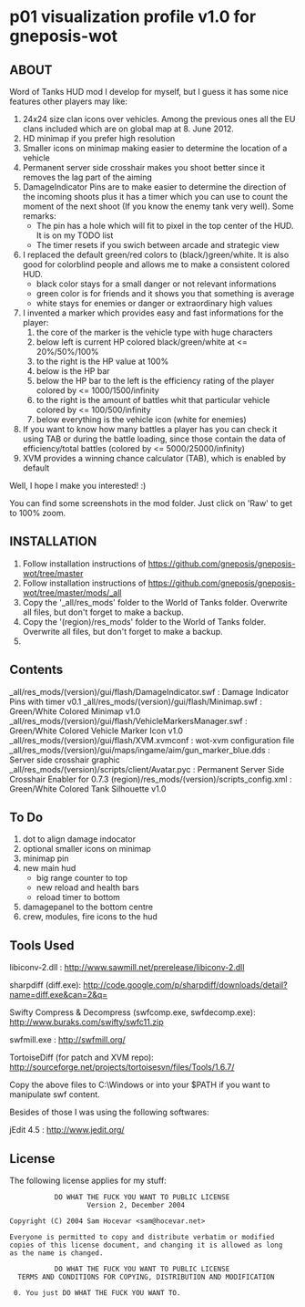 p01 visualization profile v1.0 for gneposis-wot
===============================================

ABOUT
-----

Word of Tanks HUD mod I develop for myself, but I guess it has some nice features other players may like:

1. 24x24 size clan icons over vehicles. Among the previous ones all the EU clans included which are on global map at 8. June 2012.
2. HD minimap if you prefer high resolution
3. Smaller icons on minimap making easier to determine the location of a vehicle
4. Permanent server side crosshair makes you shoot better since it removes the lag part of the aiming
5. DamageIndicator Pins are to make easier to determine the direction of the incoming shoots plus it has a timer which you can use to count the moment of the next shoot (If you know the enemy tank very well). Some remarks:
   * The pin has a hole which will fit to pixel in the top center of the HUD. It is on my TODO list
   * The timer resets if you swich between arcade and strategic view
6. I replaced the default green/red colors to (black/)green/white. It is also good for colorblind people and allows me to make a consistent colored HUD.
   * black color stays for a small danger or not relevant informations
   * green color is for friends and it shows you that something is average
   * white stays for enemies or danger or extraordinary high values
7. I invented a marker which provides easy and fast informations for the player:
   1. the core of the marker is the vehicle type with huge characters
   2. below left is current HP colored black/green/white at <= 20%/50%/100%
   3. to the right is the HP value at 100%
   4. below is the HP bar
   5. below the HP bar to the left is the efficiency rating of the player colored by <= 1000/1500/infinity
   6. to the right is the amount of battles whit that particular vehicle colored by <= 100/500/infinity
   7. below everything is the vehicle icon (white for enemies)
8. If you want to know how many battles a player has you can check it using TAB or during the battle loading, since those contain the data of efficiency/total battles (colored by <= 5000/25000/infinity)
9. XVM provides a winning chance calculator (TAB), which is enabled by default

Well, I hope I make you interested! :)

You can find some screenshots in the mod folder. Just click on 'Raw' to get to 100% zoom.

INSTALLATION
------------
1. Follow installation instructions of <https://github.com/gneposis/gneposis-wot/tree/master>
2. Follow installation instructions of <https://github.com/gneposis/gneposis-wot/tree/master/mods/_all>
3. Copy the '_all/res_mods' folder to the World of Tanks folder. Overwrite all files, but don't forget to make a backup.
4. Copy the '(region)/res_mods' folder to the World of Tanks folder. Overwrite all files, but don't forget to make a backup.
5. 

Contents
--------
_all/res_mods/(version)/gui/flash/DamageIndicator.swf : Damage Indicator Pins with timer v0.1
_all/res_mods/(version)/gui/flash/Minimap.swf : Green/White Colored Minimap v1.0
_all/res_mods/(version)/gui/flash/VehicleMarkersManager.swf : Green/White Colored Vehicle Marker Icon v1.0
_all/res_mods/(version)/gui/flash/XVM.xvmconf : wot-xvm configuration file
_all/res_mods/(version)/gui/maps/ingame/aim/gun_marker_blue.dds : Server side crosshair graphic
_all/res_mods/(version)/scripts/client/Avatar.pyc : Permanent Server Side Crosshair Enabler for 0.7.3
(region)/res_mods/(version)/scripts_config.xml : Green/White Colored Tank Silhouette v1.0
 
To Do
-----

1. dot to align damage indocator
2. optional smaller icons on minimap
3. minimap pin
4. new main hud
   * big range counter to top
   * new reload and health bars
   * reload timer to bottom
6. damagepanel to the bottom centre
7. crew, modules, fire icons to the hud

Tools Used
----------

libiconv-2.dll : <http://www.sawmill.net/prerelease/libiconv-2.dll>

sharpdiff (diff.exe): <http://code.google.com/p/sharpdiff/downloads/detail?name=diff.exe&can=2&q=>

Swifty Compress & Decompress (swfcomp.exe, swfdecomp.exe): <http://www.buraks.com/swifty/swfc11.zip>

swfmill.exe : <http://swfmill.org/>

TortoiseDiff (for patch and XVM repo): <http://sourceforge.net/projects/tortoisesvn/files/Tools/1.6.7/>

Copy the above files to C:\Windows or into your $PATH if you want to manipulate swf content.

Besides of those I was using the following softwares:

jEdit 4.5 : <http://www.jedit.org/>

License
-------
The following license applies for my stuff:

               DO WHAT THE FUCK YOU WANT TO PUBLIC LICENSE
                       Version 2, December 2004
   
    Copyright (C) 2004 Sam Hocevar <sam@hocevar.net>
   
    Everyone is permitted to copy and distribute verbatim or modified
    copies of this license document, and changing it is allowed as long
    as the name is changed.
   
               DO WHAT THE FUCK YOU WANT TO PUBLIC LICENSE
      TERMS AND CONDITIONS FOR COPYING, DISTRIBUTION AND MODIFICATION
   
     0. You just DO WHAT THE FUCK YOU WANT TO. 